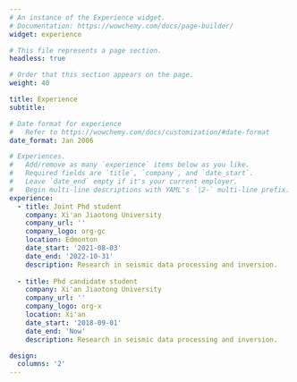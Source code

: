 ```yaml
---
# An instance of the Experience widget.
# Documentation: https://wowchemy.com/docs/page-builder/
widget: experience

# This file represents a page section.
headless: true

# Order that this section appears on the page.
weight: 40

title: Experience
subtitle:

# Date format for experience
#   Refer to https://wowchemy.com/docs/customization/#date-format
date_format: Jan 2006

# Experiences.
#   Add/remove as many `experience` items below as you like.
#   Required fields are `title`, `company`, and `date_start`.
#   Leave `date_end` empty if it's your current employer.
#   Begin multi-line descriptions with YAML's `|2-` multi-line prefix.
experience:
  - title: Joint Phd student
    company: Xi'an Jiaotong University
    company_url: ''
    company_logo: org-gc
    location: Edmonton
    date_start: '2021-08-03'
    date_end: '2022-10-31'
    description: Research in seismic data processing and inversion.
    
  - title: Phd candidate student
    company: Xi'an Jiaotong University
    company_url: ''
    company_logo: org-x
    location: Xi'an
    date_start: '2018-09-01'
    date_end: 'Now'
    description: Research in seismic data processing and inversion.    

design:
  columns: '2'
---
```

